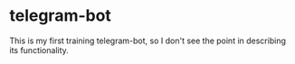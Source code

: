# telegram-bot

This is my first training telegram-bot, so I don't see the point in describing its functionality.

